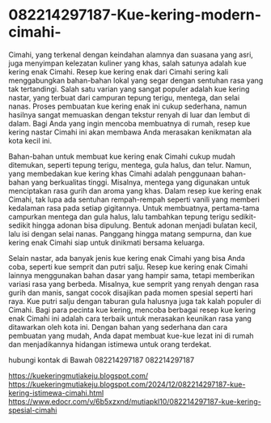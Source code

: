 # 082214297187-Kue-kering-modern-cimahi-
Cimahi, yang terkenal dengan keindahan alamnya dan suasana yang asri, juga menyimpan kelezatan kuliner yang khas, salah satunya adalah kue kering enak Cimahi. Resep kue kering enak dari Cimahi sering kali menggabungkan bahan-bahan lokal yang segar dengan sentuhan rasa yang tak tertandingi. Salah satu varian yang sangat populer adalah kue kering nastar, yang terbuat dari campuran tepung terigu, mentega, dan selai nanas. Proses pembuatan kue kering enak ini cukup sederhana, namun hasilnya sangat memuaskan dengan tekstur renyah di luar dan lembut di dalam. Bagi Anda yang ingin mencoba membuatnya di rumah, resep kue kering nastar Cimahi ini akan membawa Anda merasakan kenikmatan ala kota kecil ini.

Bahan-bahan untuk membuat kue kering enak Cimahi cukup mudah ditemukan, seperti tepung terigu, mentega, gula halus, dan telur. Namun, yang membedakan kue kering khas Cimahi adalah penggunaan bahan-bahan yang berkualitas tinggi. Misalnya, mentega yang digunakan untuk menciptakan rasa gurih dan aroma yang khas. Dalam resep kue kering enak Cimahi, tak lupa ada sentuhan rempah-rempah seperti vanili yang memberi kedalaman rasa pada setiap gigitannya. Untuk membuatnya, pertama-tama campurkan mentega dan gula halus, lalu tambahkan tepung terigu sedikit-sedikit hingga adonan bisa dipulung. Bentuk adonan menjadi bulatan kecil, lalu isi dengan selai nanas. Panggang hingga matang sempurna, dan kue kering enak Cimahi siap untuk dinikmati bersama keluarga.

Selain nastar, ada banyak jenis kue kering enak Cimahi yang bisa Anda coba, seperti kue semprit dan putri salju. Resep kue kering enak Cimahi lainnya menggunakan bahan dasar yang hampir sama, tetapi memberikan variasi rasa yang berbeda. Misalnya, kue semprit yang renyah dengan rasa gurih dan manis, sangat cocok disajikan pada momen spesial seperti hari raya. Kue putri salju dengan taburan gula halusnya juga tak kalah populer di Cimahi. Bagi para pecinta kue kering, mencoba berbagai resep kue kering enak Cimahi ini adalah cara terbaik untuk merasakan keunikan rasa yang ditawarkan oleh kota ini. Dengan bahan yang sederhana dan cara pembuatan yang mudah, Anda dapat membuat kue-kue lezat ini di rumah dan menjadikannya hidangan istimewa untuk orang terdekat.

hubungi kontak di Bawah
082214297187
082214297187

https://kuekeringmutiakeju.blogspot.com/
https://kuekeringmutiakeju.blogspot.com/2024/12/082214297187-kue-kering-istimewa-cimahi.html
https://www.edocr.com/v/6b5xzxnd/mutiapkl10/082214297187-kue-kering-spesial-cimahi
